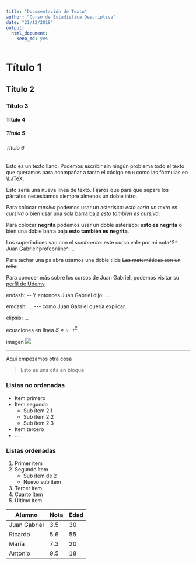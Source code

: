 ```yaml
---
title: "Documentación de Texto"
author: "Curso de Estadística Descriptiva"
date: "21/12/2018"
output:
  html_document: 
    keep_md: yes
---
```




# Título 1

## Título 2

### Título 3

#### Título 4

##### Título 5

###### Título 6

Esto es un texto llano. Podemos escribir sin ningún problema todo el texto que queramos para acompañar a tanto el código en `R` como las fórmulas en \LaTeX. 

Esto sería una nueva línea de texto. Fijaros que para que separe los párrafos necesitamos siempre almenos un doble intro.

Para colocar *cursiva* podemos usar un asterisco: *esto sería un texto en cursiva* o bien usar una sola barra baja _esto tambien es cursiva_.

Para colocar **negrita** podemos usar un doble asterisco: **esto es negrita** o bien una doble barra baja __esto también es negrita__.

Los superíndices van con el *sombrerito*: este curso vale por mi nota^2^. Juan Gabriel^profeonline^ ... 

Para tachar una palabra usamos una doble tilde ~~Las matemáticas son un rollo~~.

Para conocer más sobre los cursos de Juan Gabriel, podemos visitar su [perfil de Udemy](https://udemy.com/u/juangabriel2)

endash: -- Y entonces Juan Gabriel dijo: ....

emdash: ... --- como Juan Gabriel quería explicar.

elipsis: ... 

ecuaciones en línea $S = \pi\cdot r^2$.

imagen ![](../../teoria/Imgs/logo.png)

*** 

Aquí empezamos otra cosa

> Esto es una cita en bloque

### Listas no ordenadas

* Item primero
* Item segundo 
    + Sub ítem 2.1
    + Sub ítem 2.2
    + Sub ítem 2.3
* Item tercero
* ...

### Listas ordenadas

1. Primer ítem
2. Segundo ítem
    + Sub ítem de 2
    + Nuevo sub ítem
3. Tercer ítem
1. Cuarto ítem
1. Último ítem


Alumno        |   Nota    |  Edad
--------------|-----------|--------
Juan Gabriel  |  3.5      | 30
Ricardo       |  5.6      | 55
María         |  7.3      | 20
Antonio       |  9.5      | 18
